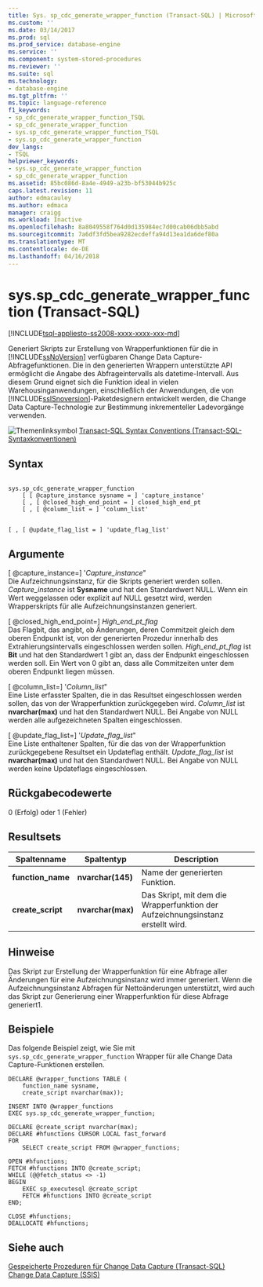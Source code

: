 ```yaml
---
title: Sys. sp_cdc_generate_wrapper_function (Transact-SQL) | Microsoft Docs
ms.custom: ''
ms.date: 03/14/2017
ms.prod: sql
ms.prod_service: database-engine
ms.service: ''
ms.component: system-stored-procedures
ms.reviewer: ''
ms.suite: sql
ms.technology:
- database-engine
ms.tgt_pltfrm: ''
ms.topic: language-reference
f1_keywords:
- sp_cdc_generate_wrapper_function_TSQL
- sp_cdc_generate_wrapper_function
- sys.sp_cdc_generate_wrapper_function_TSQL
- sys.sp_cdc_generate_wrapper_function
dev_langs:
- TSQL
helpviewer_keywords:
- sys.sp_cdc_generate_wrapper_function
- sp_cdc_generate_wrapper_function
ms.assetid: 85bc086d-8a4e-4949-a23b-bf53044b925c
caps.latest.revision: 11
author: edmacauley
ms.author: edmaca
manager: craigg
ms.workload: Inactive
ms.openlocfilehash: 8a8049558f764d0d135984ec7d00cab06dbb5abd
ms.sourcegitcommit: 7a6df3fd5bea9282ecdeffa94d13ea1da6def80a
ms.translationtype: MT
ms.contentlocale: de-DE
ms.lasthandoff: 04/16/2018
---
```

# <a name="sysspcdcgeneratewrapperfunction-transact-sql"></a>sys.sp_cdc_generate_wrapper_function (Transact-SQL)
[!INCLUDE[tsql-appliesto-ss2008-xxxx-xxxx-xxx-md](../../includes/tsql-appliesto-ss2008-xxxx-xxxx-xxx-md.md)]

  Generiert Skripts zur Erstellung von Wrapperfunktionen für die in [!INCLUDE[ssNoVersion](../../includes/ssnoversion-md.md)] verfügbaren Change Data Capture-Abfragefunktionen. Die in den generierten Wrappern unterstützte API ermöglicht die Angabe des Abfrageintervalls als datetime-Intervall. Aus diesem Grund eignet sich die Funktion ideal in vielen Warehousinganwendungen, einschließlich der Anwendungen, die von [!INCLUDE[ssISnoversion](../../includes/ssisnoversion-md.md)]-Paketdesignern entwickelt werden, die Change Data Capture-Technologie zur Bestimmung inkrementeller Ladevorgänge verwenden.  
  
 ![Themenlinksymbol](../../database-engine/configure-windows/media/topic-link.gif "Topic link icon") [Transact-SQL Syntax Conventions (Transact-SQL-Syntaxkonventionen)](../../t-sql/language-elements/transact-sql-syntax-conventions-transact-sql.md)  
  
## <a name="syntax"></a>Syntax  
  
```  
  
sys.sp_cdc_generate_wrapper_function  
    [ [ @capture_instance sysname = ] 'capture_instance'  
    [ , [ @closed_high_end_point = ] closed_high_end_pt  
    [ , [ @column_list = ] 'column_list'  
```  
  
```  
  
[ , [ @update_flag_list = ] 'update_flag_list'  
```  
  
## <a name="arguments"></a>Argumente  
 [ @capture_instance=] '*Capture_instance*"  
 Die Aufzeichnungsinstanz, für die Skripts generiert werden sollen. *Capture_instance* ist **Sysname** und hat den Standardwert NULL. Wenn ein Wert weggelassen oder explizit auf NULL gesetzt wird, werden Wrapperskripts für alle Aufzeichnungsinstanzen generiert.  
  
 [ @closed_high_end_point=] *High_end_pt_flag*  
 Das Flagbit, das angibt, ob Änderungen, deren Commitzeit gleich dem oberen Endpunkt ist, von der generierten Prozedur innerhalb des Extrahierungsintervalls eingeschlossen werden sollen. *High_end_pt_flag* ist **Bit** und hat den Standardwert 1 gibt an, dass der Endpunkt eingeschlossen werden soll. Ein Wert von 0 gibt an, dass alle Commitzeiten unter dem oberen Endpunkt liegen müssen.  
  
 [ @column_list=] '*Column_list*"  
 Eine Liste erfasster Spalten, die in das Resultset eingeschlossen werden sollen, das von der Wrapperfunktion zurückgegeben wird. *Column_list* ist **nvarchar(max)** und hat den Standardwert NULL. Bei Angabe von NULL werden alle aufgezeichneten Spalten eingeschlossen.  
  
 [ @update_flag_list=] '*Update_flag_list*"  
 Eine Liste enthaltener Spalten, für die das von der Wrapperfunktion zurückgegebene Resultset ein Updateflag enthält. *Update_flag_list* ist **nvarchar(max)** und hat den Standardwert NULL. Bei Angabe von NULL werden keine Updateflags eingeschlossen.  
  
## <a name="return-code-values"></a>Rückgabecodewerte  
 0 (Erfolg) oder 1 (Fehler)  
  
## <a name="result-sets"></a>Resultsets  
  
|Spaltenname|Spaltentyp|Description|  
|-----------------|-----------------|-----------------|  
|**function_name**|**nvarchar(145)**|Name der generierten Funktion.|  
|**create_script**|**nvarchar(max)**|Das Skript, mit dem die Wrapperfunktion der Aufzeichnungsinstanz erstellt wird.|  
  
## <a name="remarks"></a>Hinweise  
 Das Skript zur Erstellung der Wrapperfunktion für eine Abfrage aller Änderungen für eine Aufzeichnungsinstanz wird immer generiert. Wenn die Aufzeichnungsinstanz Abfragen für Nettoänderungen unterstützt, wird auch das Skript zur Generierung einer Wrapperfunktion für diese Abfrage generiert1.  
  
## <a name="examples"></a>Beispiele  
 Das folgende Beispiel zeigt, wie Sie mit `sys.sp_cdc_generate_wrapper_function` Wrapper für alle Change Data Capture-Funktionen erstellen.  
  
```  
DECLARE @wrapper_functions TABLE (  
    function_name sysname,  
    create_script nvarchar(max));  
  
INSERT INTO @wrapper_functions  
EXEC sys.sp_cdc_generate_wrapper_function;  
  
DECLARE @create_script nvarchar(max);  
DECLARE #hfunctions CURSOR LOCAL fast_forward  
FOR   
    SELECT create_script FROM @wrapper_functions;  
  
OPEN #hfunctions;  
FETCH #hfunctions INTO @create_script;  
WHILE (@@fetch_status <> -1)  
BEGIN  
    EXEC sp_executesql @create_script  
    FETCH #hfunctions INTO @create_script  
END;  
  
CLOSE #hfunctions;  
DEALLOCATE #hfunctions;  
```  
  
## <a name="see-also"></a>Siehe auch  
 [Gespeicherte Prozeduren für Change Data Capture &#40;Transact-SQL&#41;](../../relational-databases/system-stored-procedures/change-data-capture-stored-procedures-transact-sql.md)   
 [Change Data Capture &#40;SSIS&#41;](../../integration-services/change-data-capture/change-data-capture-ssis.md)  
  
  
